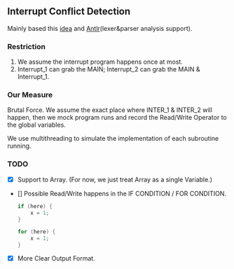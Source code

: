 ## Interrupt Conflict Detection

Mainly based this [idea](http://www.jos.org.cn/ch/reader/create_pdf.aspx?file_no=4980&journal_id=jos)
and [Antlr](https://github.com/antlr)(lexer&parser analysis support).

### Restriction

1. We assume the interrupt program happens once at most.
2. Interrupt_1 can grab the MAIN; Interrupt_2 can grab the MAIN & Interrupt_1.

### Our Measure

Brutal Force. We assume the exact place where INTER_1 & INTER_2
will happen, then we mock program runs and record
the Read/Write Operator to the global variables.

We use multithreading to simulate the implementation of each subroutine running.

### TODO
- [x] Support to Array. (For now, we just treat Array as a single Variable.)
- [] Possible Read/Write happens in the IF CONDITION / FOR CONDITION.
   ```c
   if (here) {
       x = 1;   
   }
   
   for (here) {
       x = 1;
   }
   ```
- [x] More Clear Output Format.